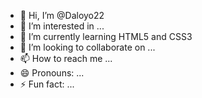 - 👋 Hi, I’m @Daloyo22
- 👀 I’m interested in ...
- 🌱 I’m currently learning HTML5 and CSS3
- 💞️ I’m looking to collaborate on ...
- 📫 How to reach me ...
- 😄 Pronouns: ...
- ⚡ Fun fact: ...

<!---
Daloyo22/Daloyo22 is a ✨ special ✨ repository because its `README.md` (this file) appears on your GitHub profile.
You can click the Preview link to take a look at your changes.
--->
